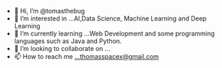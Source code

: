 - 👋 Hi, I’m @tomasthebug
- 👀 I’m interested in ...AI,Data Science, Machine Learning and Deep Learning
- 🌱 I’m currently learning ...Web Development and some programming languages such as Java and Python.
- 💞️ I’m looking to collaborate on ...
- 📫 How to reach me ...thomasspacex@gmail.com

<!---
tomasthebug/tomasthebug is a ✨ special ✨ repository because its `README.md` (this file) appears on your GitHub profile.
You can click the Preview link to take a look at your changes.
--->

